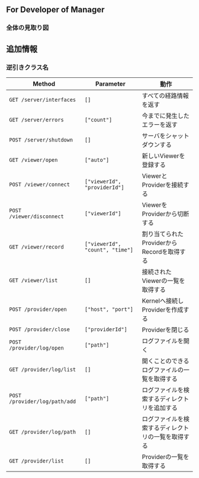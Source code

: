 For Developer of Manager
---

### 全体の見取り図


追加情報
---

### 逆引きクラス名
| Method | Parameter | 動作 |
|--|--|--|
| `GET /server/interfaces` | `[]` | すべての経路情報を返す |
| `GET /server/errors` | `["count"]` | 今までに発生したエラーを返す |
| `POST /server/shutdown` | `[]` | サーバをシャットダウンする |
| `GET /viewer/open` | `["auto"]` | 新しいViewerを登録する |
| `POST /viewer/connect` | `["viewerId", "providerId"]` | ViewerとProviderを接続する |
| `POST /viewer/disconnect` | `["viewerId"]` | ViewerをProviderから切断する |
| `GET /viewer/record` | `["viewerId", "count", "time"]` | 割り当てられたProviderからRecordを取得する |
| `GET /viewer/list` | `[]` | 接続されたViewerの一覧を取得する |
| `POST /provider/open` | `["host", "port"]` | Kernelへ接続しProviderを作成する |
| `POST /provider/close` | `["providerId"]` | Providerを閉じる |
| `POST /provider/log/open` | `["path"]` | ログファイルを開く |
| `GET /provider/log/list` | `[]` | 開くことのできるログファイルの一覧を取得する |
| `POST /provider/log/path/add` | `["path"]` | ログファイルを検索するディレクトリを追加する |
| `GET /provider/log/path` | `[]` | ログファイルを検索するディレクトリの一覧を取得する |
| `GET /provider/list` | `[]` | Providerの一覧を取得する |

